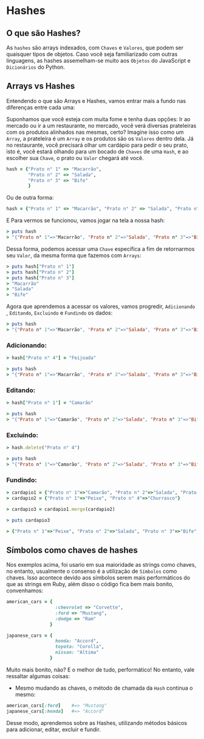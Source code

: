 # Hashes

## O que são Hashes?

As `hashes` são arrays indexados, com `Chaves` e `Valores`, que podem ser quaisquer tipos de objetos. Caso você seja familiarizado com outras linguagens, as hashes assemelham-se muito aos `Objetos` do JavaScript e `Dicionários` do Python.

## Arrays vs Hashes

Entendendo o que são Arrays e Hashes, vamos entrar mais a fundo nas diferenças entre cada uma:

Suponhamos que você esteja com muita fome e tenha duas opções: Ir ao mercado ou ir a um restaurante, no mercado, você verá diversas prateleiras com os produtos alinhados nas mesmas, certo? Imagine isso como um `Array`, a prateleira é um `Array` e os produtos são os `Valores` dentro dela. Já no restaurante, você precisará olhar um cardápio para pedir o seu prato, isto é, você estará olhando para um bocado de `Chaves` de uma `Hash`, e ao escolher sua `Chave`, o prato ou `Valor` chegará até você.

```ruby
hash = {"Prato n° 1" => "Macarrão",
        "Prato n° 2" => "Salada",
        "Prato n° 3" => "Bife"        
        }
```

Ou de outra forma:

```ruby
hash = {"Prato n° 1" => "Macarrão", "Prato n° 2" => "Salada", "Prato n° 3" => "Bife"}
```

E Para vermos se funcionou, vamos jogar na tela a nossa hash:

```ruby
> puts hash
> "{"Prato n° 1"=>"Macarrão", "Prato n° 2"=>"Salada", "Prato n° 3"=>"Bife"}"
```
Dessa forma, podemos acessar uma `Chave` específica a fim de retornarmos seu `Valor`, da mesma forma que fazemos com `Arrays`:

```ruby
> puts hash["Prato n° 1"]
> puts hash["Prato n° 2"]
> puts hash["Prato n° 3"]
> "Macarrão"
> "Salada"
> "Bife"
```

Agora que aprendemos a acessar os valores, vamos progredir, `Adicionando` , `Editando`, `Excluindo` e `Fundindo` os dados:

```ruby
> puts hash
> "{"Prato n° 1"=>"Macarrão", "Prato n° 2"=>"Salada", "Prato n° 3"=>"Bife"}"
```

### Adicionando:
```ruby 
> hash["Prato n° 4"] = "Feijoada"

> puts hash
> "{"Prato n° 1"=>"Macarrão", "Prato n° 2"=>"Salada", "Prato n° 3"=>"Bife", "Prato n° 4" =>"Feijoada"}"
```

### Editando:
```ruby
> hash["Prato n° 1"] = "Camarão"

> puts hash 
> "{"Prato n° 1"=>"Camarão", "Prato n° 2"=>"Salada", "Prato n° 3"=>"Bife", "Prato n° 4" =>"Feijoada"}"
```

### Excluindo:

```ruby
> hash.delete("Prato n° 4")

> puts hash
> "{"Prato n° 1"=>"Camarão", "Prato n° 2"=>"Salada", "Prato n° 3"=>"Bife"}"
```

### Fundindo:

```ruby
> cardapio1 = {"Prato n° 1"=>"Camarão", "Prato n° 2"=>"Salada", "Prato n° 3"=>"Bife"}
> cardapio2 = {"Prato n° 1"=>"Peixe", "Prato n° 4"=>"Churrasco"}

> cardapio3 = cardapio1.merge(cardapio2)

> puts cardapio3

> {"Prato n° 1"=>"Peixe", "Prato n° 2"=>"Salada", "Prato n° 3"=>"Bife", "Prato n° 4"=>"Churrasco"}
```

## Símbolos como chaves de hashes

Nos exemplos acima, foi usario em sua maioridade as strings como chaves, no entanto, usualmente o consenso é a utilização de `Símbolos` como chaves. Isso acontece devido aos símbolos serem mais performáticos do que as strings em Ruby, além disso o código fica bem mais bonito, convenhamos:

```ruby
american_cars = { 
                  :chevrolet => "Corvette",
                  :ford => "Mustang", 
                  :dodge => "Ram" 
                }

japanese_cars = { 
                  honda: "Accord", 
                  toyota: "Corolla", 
                  nissan: "Altima" 
                }
```

Muito mais bonito, não? E o melhor de tudo, performático! No entanto, vale ressaltar algumas coisas:

  - Mesmo mudando as chaves, o método de chamada da `Hash` continua o mesmo:

  ```ruby
  american_cars[:ford]    #=> "Mustang"
  japanese_cars[:honda]   #=> "Accord"
  ```

Desse modo, aprendemos sobre as Hashes, utilizando métodos básicos para adicionar, editar, excluir e fundir. 

